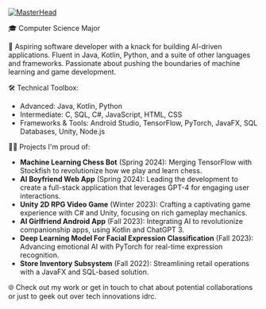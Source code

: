 [![MasterHead](https://cdn.discordapp.com/attachments/807009143176822803/1218054748490563615/banner.png?ex=660644e2&is=65f3cfe2&hm=92395ad41e3bb3e487c8c2d24041b4ed815b770fa04461a93ab8742e4ac2246c&)](https://github.com/BrandonLeho)

🎓 Computer Science Major

🚀 Aspiring software developer with a knack for building AI-driven applications. Fluent in Java, Kotlin, Python, and a suite of other languages and frameworks. Passionate about pushing the boundaries of machine learning and game development.

🛠️ Technical Toolbox:
- Advanced: Java, Kotlin, Python
- Intermediate: C, SQL, C#, JavaScript, HTML, CSS
- Frameworks & Tools: Android Studio, TensorFlow, PyTorch, JavaFX, SQL Databases, Unity, Node.js

👨‍💻 Projects I'm proud of:
- **Machine Learning Chess Bot** (Spring 2024): Merging TensorFlow with Stockfish to revolutionize how we play and learn chess.
- **AI Boyfriend Web App** (Spring 2024): Leading the development to create a full-stack application that leverages GPT-4 for engaging user interactions.
- **Unity 2D RPG Video Game** (Winter 2023): Crafting a captivating game experience with C# and Unity, focusing on rich gameplay mechanics.
- **AI Girlfriend Android App** (Fall 2023): Integrating AI to revolutionize companionship apps, using Kotlin and ChatGPT 3.
- **Deep Learning Model For Facial Expression Classification** (Fall 2023): Advancing emotional AI with PyTorch for real-time expression recognition.
- **Store Inventory Subsystem** (Fall 2022): Streamlining retail operations with a JavaFX and SQL-based solution.

🌐 Check out my work or get in touch to chat about potential collaborations or just to geek out over tech innovations idrc.
